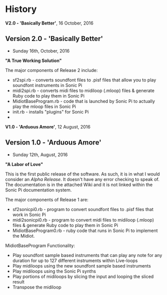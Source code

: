 # History 

**V2.0 - 'Basically Better'**, 16 October, 2016

## Version 2.0 - 'Basically Better'
+ Sunday 16th, October, 2016 

**"A True Working Solution"**

The major components of Release 2 include:
+ sf2spi.rb - converts soundfont files to .pisf files that allow you to play soundfont instruments in Sonic Pi
+ midi2spi.rb - converts midi files to midiloop (.mloop) files & generate Ruby code to play them in Sonic Pi 
+ MidiotBaseProgram.rb - code that is launched by Sonic Pi to actually play the mloop files in Sonic Pi
+ init.rb - installs "plugins" for Sonic Pi
+ 





**V1.0 - 'Arduous Amore'**, 12 August, 2016

## Version 1.0 - 'Arduous Amore'
+ Sunday 12th, August, 2016
 
**"A Labor of Love"**

This is the first public release of the software.  As such, it is in what I would consider an *Alpha Release*.  It doesn't have any error checking to speak of.  The documentation is in the attached Wiki and it is not linked within the Sonic Pi documentation system.

The major components of Release 1 are:
+ sf2sonicpi0.rb - program to convert soundfont files to .pisf files that work in Sonic Pi
+ midi2sonicpi0.rb - program to convert midi files to midiloop (.mloop) files & generate Ruby code to play them in Sonic Pi
+ MidiotBaseProgram0.rb - ruby code that runs in Sonic Pi to implement the Midiot.

MidiotBaseProgram Functionality:
+ Play soundfont sample based instruments that can play any note for any duration for up to 127 different instruments within Live-loops
+ Play midiloops using the new soundfont sample based instruments 
+ Play midiloops using the Sonic Pi synths 
+ Play portions of midiloops by slicing the input and looping the sliced result
+ Transpose the midiloop 

